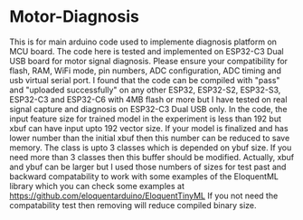 # Motor-Diagnosis
This is for main arduino code used to implemente diagnosis platform on MCU board.
The code here is tested and implemented on ESP32-C3 Dual USB board for motor signal diagnosis.
Please ensure your compatibility for flash, RAM, WiFi mode, pin numbers, ADC configuration, ADC timing and usb virtual serial port.
I found that the code can be compiled with "pass" and "uploaded successfully" on any other ESP32, ESP32-S2, ESP32-S3, ESP32-C3 and ESP32-C6 with 4MB flash or more
but I have tested on real signal capture and diagnosis on ESP32-C3 Dual USB only.
In the code, the input feature size for trained model in the experiment is less than 192 but xbuf can have input upto 192 vector size.
If your model is finalized and has lower number than the initial xbuf then this number can be reduced to save memory. The class is upto 3 classes which is depended on ybuf size.
If you need more than 3 classes then this buffer should be modified.
Actually, xbuf and ybuf can be larger but I used those numbers of sizes for test past and backward compatability to work with some examples of the EloquentML library which you can check some examples at https://github.com/eloquentarduino/EloquentTinyML
If you not need the compatability test then removing will reduce compiled binary size.

